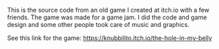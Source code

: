
This is the source code from an old game I created at itch.io with a few friends.
The game was made for a game jam. I did the code and game design and some other 
people took care of music and graphics.

See this link for the game:
https://knubbilito.itch.io/the-hole-in-my-belly


